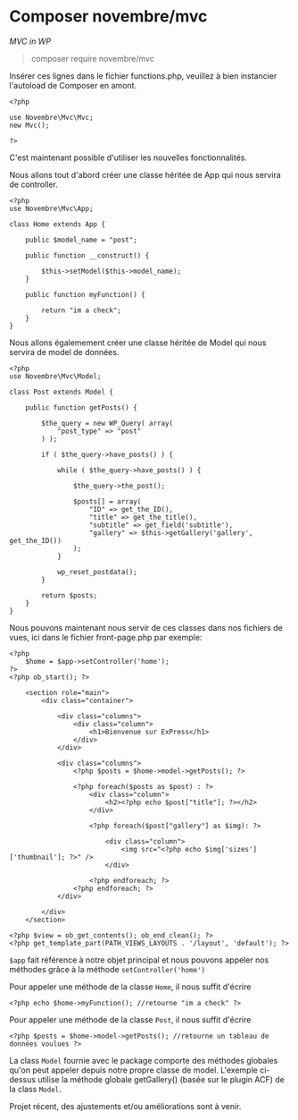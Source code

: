 # Composer novembre/mvc
*MVC in WP*
> composer require novembre/mvc

Insérer ces lignes dans le fichier functions.php, veuillez à bien instancier l'autoload de Composer en amont.
```
<?php

use Novembre\Mvc\Mvc;
new Mvc();

?>
```

C'est maintenant possible d'utiliser les nouvelles fonctionnalités. 

Nous allons tout d'abord créer une classe héritée de App qui nous servira de controller.
``` 
<?php
use Novembre\Mvc\App;

class Home extends App {

    public $model_name = "post";

    public function __construct() {

        $this->setModel($this->model_name);
    }

    public function myFunction() {

        return "im a check";
    }
}
```

Nous allons égalemement créer une classe héritée de Model qui nous servira de model de données.
```
<?php
use Novembre\Mvc\Model;

class Post extends Model {

    public function getPosts() {

        $the_query = new WP_Query( array(
            "post_type" => "post"
        ) );

        if ( $the_query->have_posts() ) {

            while ( $the_query->have_posts() ) {

                $the_query->the_post();

                $posts[] = array(
                    "ID" => get_the_ID(),
                    "title" => get_the_title(),
                    "subtitle" => get_field('subtitle'),
                    "gallery" => $this->getGallery('gallery', get_the_ID())
                );
            }

            wp_reset_postdata();
        }

        return $posts;
    }
}
```

Nous pouvons maintenant nous servir de ces classes dans nos fichiers de vues, ici dans le fichier front-page.php par exemple:
```
<?php
    $home = $app->setController('home');
?>
<?php ob_start(); ?>

	<section role="main">
        <div class="container">

            <div class="columns">
                <div class="column">
    				<h1>Bienvenue sur ExPress</h1>
                </div>
            </div>

            <div class="columns">
                <?php $posts = $home->model->getPosts(); ?>

                <?php foreach($posts as $post) : ?>
                    <div class="column">
                        <h2><?php echo $post["title"]; ?></h2>
                    </div>

                    <?php foreach($post["gallery"] as $img): ?>

                        <div class="column">
                            <img src="<?php echo $img['sizes']['thumbnail']; ?>" />
                        </div>

                    <?php endforeach; ?>
                <?php endforeach; ?>
            </div>

        </div>
	</section>

<?php $view = ob_get_contents(); ob_end_clean(); ?>
<?php get_template_part(PATH_VIEWS_LAYOUTS . '/layout', 'default'); ?>
```

`$app` fait référence à notre objet principal et nous pouvons appeler nos méthodes grâce à la méthode `setController('home')`

Pour appeler une méthode de la classe `Home`, il nous suffit d'écrire
```
<?php echo $home->myFunction(); //retourne "im a check" ?>
```

Pour appeler une méthode de la classe `Post`, il nous suffit d'écrire
```
<?php $posts = $home->model->getPosts(); //retourne un tableau de données voulues ?>
```

La class `Model` fournie avec le package comporte des méthodes globales qu'on peut appeler depuis notre propre classe de model. L'exemple ci-dessus utilise la méthode globale getGallery() (basée sur le plugin ACF) de la class `Model`.

Projet récent, des ajustements et/ou améliorations sont à venir.
